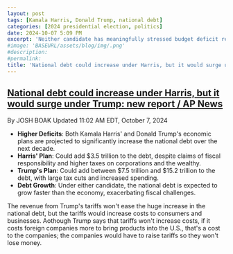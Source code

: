 ```yaml
---
layout: post
tags: [Kamala Harris, Donald Trump, national debt]
categories: [2024 presidential election, politics]
date: 2024-10-07 5:09 PM
excerpt: 'Neither candidate has meaningfully stressed budget deficit reduction in their pitch to voters. But multiple analyses show a clear difference of Harris being much more fiscally responsible than Trump.'
#image: 'BASEURL/assets/blog/img/.png'
#description:
#permalink:
title: 'National debt could increase under Harris, but it would surge under Trump'
---
```


## [National debt could increase under Harris, but it would surge under Trump: new report / AP News](https://apnews.com/article/budget-deficit-trump-harris-kamala-debt-1ee3ff65e22ccf19d19b792ee22c46da)

By  JOSH BOAK
Updated 11:02 AM EDT, October 7, 2024

- **Higher Deficits**: Both Kamala Harris' and Donald Trump's economic plans are projected to significantly increase the national debt over the next decade.
- **Harris' Plan**: Could add $3.5 trillion to the debt, despite claims of fiscal responsibility and higher taxes on corporations and the wealthy.
- **Trump's Plan**: Could add between $7.5 trillion and $15.2 trillion to the debt, with large tax cuts and increased spending.
- **Debt Growth**: Under either candidate, the national debt is expected to grow faster than the economy, exacerbating fiscal challenges.

The revenue from Trump's tariffs won't ease the huge increase in the national debt, but the tariffs would increase costs to consumers and businesses. Aothough Trump says that tariffs won't increase costs, if it costs foreign companies more to bring products into the U.S., that's a cost to the companies; the companies would have to raise tariffs so they won't lose money.

